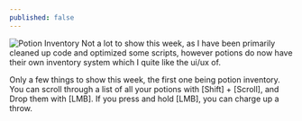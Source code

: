 ```yaml
---
published: false
---
```


![Potion Inventory]()
Not a lot to show this week, as I have been primarily cleaned up code and optimized some scripts, however potions do now have their own inventory system which I quite like the ui/ux of.

<!--excerpt-->

Only a few things to show this week, the first one being potion inventory. You can scroll through a list of all your potions with [Shift] + [Scroll], and Drop them with [LMB]. If you press and hold [LMB], you can charge up a throw.